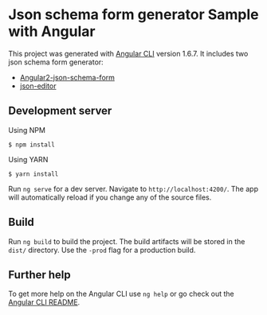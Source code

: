 # Json schema form generator Sample with Angular 

This project was generated with [Angular CLI](https://github.com/angular/angular-cli) version 1.6.7.
It includes two json schema form generator:

- [Angular2-json-schema-form](https://github.com/dschnelldavis/angular2-json-schema-form)
- [json-editor](https://github.com/jdorn/json-editor)

## Development server

Using NPM

```
$ npm install
```
Using YARN
```
$ yarn install
```
Run `ng serve` for a dev server. Navigate to `http://localhost:4200/`. The app will automatically reload if you change any of the source files.

## Build

Run `ng build` to build the project. The build artifacts will be stored in the `dist/` directory. Use the `-prod` flag for a production build.

## Further help

To get more help on the Angular CLI use `ng help` or go check out the [Angular CLI README](https://github.com/angular/angular-cli/blob/master/README.md).

